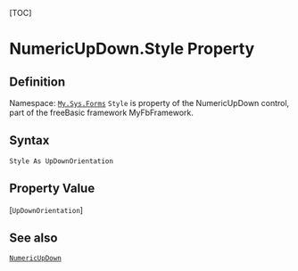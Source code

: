 [TOC]
# NumericUpDown.Style Property

## Definition
Namespace: [`My.Sys.Forms`](My.Sys.Forms.md)
`Style` is property of the NumericUpDown control, part of the freeBasic framework MyFbFramework.
## Syntax
```freeBasic
Style As UpDownOrientation
```
## Property Value
[`UpDownOrientation`]
## See also
[`NumericUpDown`](NumericUpDown.md)
